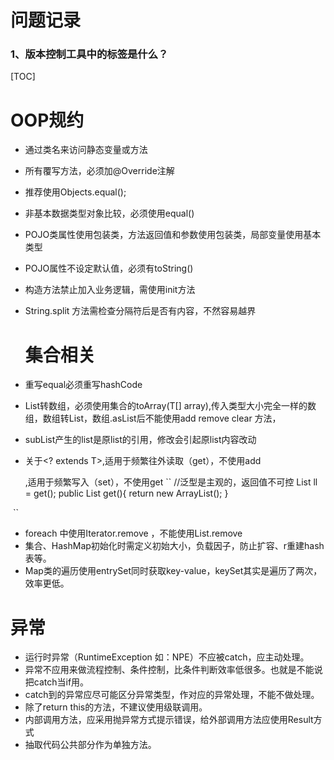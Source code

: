 # 问题记录

### 1、版本控制工具中的标签是什么？
[TOC]


# OOP规约

- 通过类名来访问静态变量或方法

- 所有覆写方法，必须加@Override注解

- 推荐使用Objects.equal();

- 非基本数据类型对象比较，必须使用equal()

- POJO类属性使用包装类，方法返回值和参数使用包装类，局部变量使用基本类型 

- POJO属性不设定默认值，必须有toString()

- 构造方法禁止加入业务逻辑，需使用init方法

- String.split 方法需检查分隔符后是否有内容，不然容易越界

  # 集合相关

  

- 重写equal必须重写hashCode

- List转数组，必须使用集合的toArray(T[] array),传入类型大小完全一样的数组，数组转List，数组.asList后不能使用add remove  clear 方法，

- subList产生的list是原list的引用，修改会引起原list内容改动

- 关于<? extends T>,适用于频繁往外读取（get），不使用add

  <? super T>,适用于频繁写入（set），不使用get

  ``

  //泛型是主观的，返回值不可控

  List<Integer> ll = get();

  public List get(){

   return new ArrayList<String>();

  }

​       ``

- foreach 中使用Iterator.remove ，不能使用List.remove
-  集合、HashMap初始化时需定义初始大小，负载因子，防止扩容、r重建hash表等。
- Map类的遍历使用entrySet同时获取key-value，keySet其实是遍历了两次，效率更低。



# 异常

- 运行时异常（RuntimeException 如：NPE）不应被catch，应主动处理。
- 异常不应用来做流程控制、条件控制，比条件判断效率低很多。也就是不能说把catch当if用。
- catch到的异常应尽可能区分异常类型，作对应的异常处理，不能不做处理。
- 除了return this的方法，不建议使用级联调用。
- 内部调用方法，应采用抛异常方式提示错误，给外部调用方法应使用Result方式
- 抽取代码公共部分作为单独方法。

